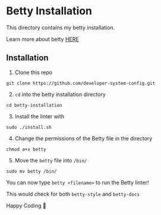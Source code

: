 # Betty Installation
This directory contains my betty installation.

Learn more about betty [HERE](https://dev.to/angelotheman/the-art-of-clean-code-mastering-the-betty-style-30mo)

## Installation

1. Clone this repo
```
git clone https://github.com/developer-system-config.git
```

2. `cd` into the betty installation directory
```
cd betty-installation
```

3. Install the linter with 
```
sudo ./install.sh
```

4. Change the permissions of the Betty file in the directory
```
chmod a+x betty
```

5. Move the `betty` file into `/bin/`
```
sudo mv betty /bin/
```

You can now type `betty <filename>` to run the Betty linter!

This would check for both `betty-style` and `betty-docs`

Happy Coding 🚀
